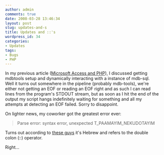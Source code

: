 ```yaml
---
author: admin
comments: true
date: 2008-03-28 13:46:34
layout: post
slug: updates-and-s
title: Updates and ::'s
wordpress_id: 34
categories:
- Updates
tags:
- Bugs
- PHP
---
```


In my previous article ([Microsoft Access and PHP](http://www.toosweettobesour.com/2008/03/24/microsoft-access-and-php/)), I discussed getting mdbtools setup and dynamically interacting with a instance of mdb-sql. Well it turns out somewhere in the pipeline (probably mdb-tools), we're either not getting an EOF or reading an EOF right and as such I can read lines from the program's STDOUT stream, but as soon as I hit the end of the output my script hangs indefinitely waiting for something and all my attempts at detecting an EOF failed. Sorry to disappoint.

On lighter news, my coworker got the greatest error ever:



> Parse error: syntax error, unexpected T_PAAMAYIM_NEKUDOTAYIM



Turns out according to [these guys](http://www.webmasterworld.com/forum88/5127.htm) it's Hebrew and refers to the double colon (::) operator.

Right...
